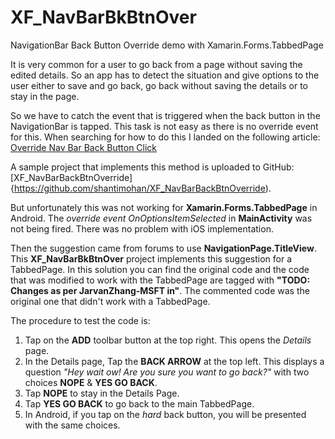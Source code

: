 # XF_NavBarBkBtnOver
NavigationBar Back Button Override demo with Xamarin.Forms.TabbedPage

It is very common for a user to go back from a page without saving the edited details. So an app has to detect the situation and give options to the user either to save and go back, go back without saving the details or to stay in the page.

So we have to catch the event that is triggered when the back button in the NavigationBar is tapped. This task is not easy as there is no override event for this. When searching for how to do this I landed on the following article:
[Override Nav Bar Back Button Click](https://theconfuzedsourcecode.wordpress.com/2017/03/12/lets-override-navigation-bar-back-button-click-in-xamarin-forms/comment-page-1/#comment-1167)

A sample project that implements this method is uploaded to GitHub: [XF_NavBarBackBtnOverride]{https://github.com/shantimohan/XF_NavBarBackBtnOverride).

But unfortunately this was not working for **Xamarin.Forms.TabbedPage** in Android. The *override event OnOptionsItemSelected* in **MainActivity** was not being fired. There was no problem with iOS implementation.

Then the suggestion came from forums to use **NavigationPage.TitleView**. This **XF_NavBarBkBtnOver** project implements this suggestion for a TabbedPage. In this solution you can find the original code and the code that was modified to work with the TabbedPage are tagged with **"TODO: Changes as per JarvanZhang-MSFT in"**. The commented code was the original one that didn't work with a TabbedPage.

The procedure to test the code is:
1. Tap on the **ADD** toolbar button at the top right. This opens the *Details* page.
1. In the Details page, Tap the **BACK ARROW** at the top left. This displays a question *"Hey wait ow! Are you sure you want to go back?"* with two choices **NOPE** & **YES GO BACK**.
1. Tap **NOPE** to stay in the Details Page.
1. Tap **YES GO BACK** to go back to the main TabbedPage.
1. In Android, if you tap on the *hard* back button, you will be presented with the same choices.
